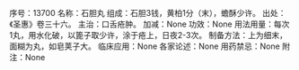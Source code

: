 序号：13700
名称：石胆丸
组成：石胆3钱，黄柏1分（末），蟾酥少许。
出处：《圣惠》卷三十六。
主治：口舌疮肿。
加减：None
功效：None
用法用量：每次1丸，用水化破，以篦子取少许，涂于疮上，日夜2-3次。
制备方法：上为细末，面糊为丸，如皂荚子大。
临床应用：None
各家论述：None
用药禁忌：None
附注：None
